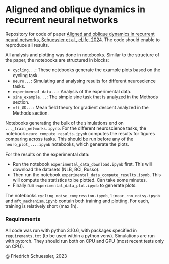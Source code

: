 # Aligned and oblique dynamics in recurrent neural networks
Repository for code of paper [Aligned and oblique dynamics in recurrent neural networks, Schuessler et al., eLife, 2024](https://elifesciences.org/articles/93060).
The code should enable to reproduce all results. 


All analysis and plotting was done in notebooks.
Similar to the structure of the paper, the notebooks are structured in blocks:
- `cycling...`: These notebooks generate the example plots based on the cycling task.
- `neuro...`: Simulating and analysing results for different neuroscience tasks.
- `experimental_data...`: Analysis of the experimental data.
- `sine_example...`: The simple sine task that is analyzed in the Methods section.
- `mft_GD...`: Mean field theory for gradient descent analyzed in the Methods section.

Notebooks generating the bulk of the simulations end on `..._train_networks.ipynb`. 
For the different neuroscience tasks, the notebook `neuro_compute_results.ipynb` computes the results for figures comparing across tasks. 
This should be run before any of the `neuro_plot_....ipynb` notebooks, which generate the plots. 

For the results on the experimental data:
- Run the notebook `experimental_data_download.ipynb` first. This will download the datasets (NLB, BCI, Russo).
- Then run the notebook `experimental_data_compute_results.ipynb`. This will compute the statistics to be plotted. Can take some minutes.
- Finally run `experimental_data_plot.ipynb` to generate plots. 

The notebooks `cycling_noise_compression.ipynb`, `linear_rnn_noisy.ipynb` and `mft_mechanism.ipynb` contain both training and plotting. For each, training is relatively short (max 1h).

### Requirements
All code was run with python 3.10.6, with packages specified in `requirements.txt` (to be used within a python venv).
Simulations are run with pytorch. They should run both on CPU and GPU (most recent tests only on CPU).


@ Friedrich Schuessler, 2023
